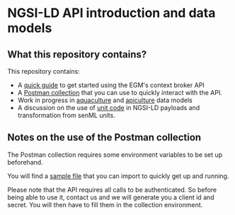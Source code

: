# NGSI-LD API introduction and data models

## What this repository contains?

This repository contains:
- A [quick guide](API_Quick_Guide.md) to get started using the EGM's context broker API
- A [Postman collection](F4W%20Developers%20Workshop%20-%20APIC.postman_collection.json) that you can use to quickly interact with the API. 
- Work in progress in [aquaculture](aquac) and [apiculture](apic) data models
- A discussion on the use of [unit code](UnitCode.md) in NGSI-LD payloads and transformation from senML units.

## Notes on the use of the Postman collection

The Postman collection requires some environment variables to be set up beforehand.

You will find a [sample file](F4W%20Developers%20Workshop%20-%20APIC%20-%20Stellio%20Integration.postman_environment.json) that you can import to quickly get up and running.

Please note that the API requires all calls to be authenticated. So before being able to use it, contact us and we will generate you a client id and secret. You will then have to fill them in the collection environment.

